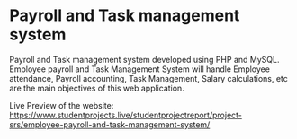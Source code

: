 # Payroll and Task management system
 Payroll and Task management system developed using PHP and MySQL. Employee payroll and Task Management System will handle Employee attendance, Payroll accounting, Task Management, Salary calculations, etc are the main objectives of this web application.
 
Live Preview of the website: 
https://www.studentprojects.live/studentprojectreport/project-srs/employee-payroll-and-task-management-system/
